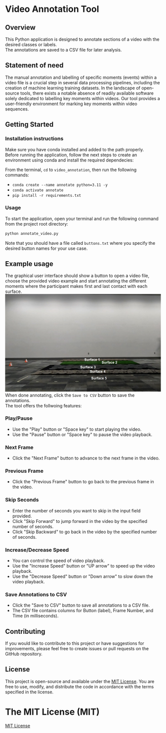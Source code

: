 # Video Annotation Tool

## Overview
This Python application is designed to annotate sections of a video with the desired classes or labels.  
The annotations are saved to a CSV file for later analysis.

## Statement of need
The manual annotation and labelling of specific moments (events) within a video file is a crucial step in several data processing pipelines, including the creation of machine learning training datasets. In the landscape of open-source tools, there exists a notable absence of readily available software solely dedicated to labelling key moments within videos. Our tool provides a user-friendly environment for marking key moments within video sequences.  

## Getting Started

### Installation instructions
Make sure you have conda installed and added to the path properly.  
Before running the application, follow the next steps to create an environment using conda and install the required dependecies:

From the terminal, `cd` to `video_annotation`, then run the following commands:
- `conda create --name annotate python=3.11 -y`
- `conda activate annotate`
- `pip install -r requirements.txt`

### Usage
To start the application, open your terminal and run the following command from the project root directory:
```bash
python annotate_video.py
```
Note that you should have a file called `buttons.txt` where you specify the desired button names for your use case.

## Example usage
The graphical user interface should show a button to open a video file, choose the provided video example and start annotating the different moments where the participant makes first and last contact with each surface. 
![Surfaces](example.jpg)
When done annotating, click the `Save to CSV` button to save the annotations.  
The tool offers the follwoing features:

### Play/Pause
- Use the "Play" button or "Space key" to start playing the video.
- Use the "Pause" button or "Space key" to pause the video playback.

### Next Frame
- Click the "Next Frame" button to advance to the next frame in the video.

### Previous Frame
- Click the "Previous Frame" button to go back to the previous frame in the video.

### Skip Seconds
- Enter the number of seconds you want to skip in the input field provided.
- Click "Skip Forward" to jump forward in the video by the specified number of seconds.
- Click "Skip Backward" to go back in the video by the specified number of seconds.

### Increase/Decrease Speed
- You can control the speed of video playback.
- Use the "Increase Speed" button or "UP arrow" to speed up the video playback.
- Use the "Decrease Speed" button or "Down arrow" to slow down the video playback.

### Save Annotations to CSV
- Click the "Save to CSV" button to save all annotations to a CSV file.
- The CSV file contains columns for Button (label), Frame Number, and Time (in milliseconds).

## Contributing
If you would like to contribute to this project or have suggestions for improvements, please feel free to create issues or pull requests on the GitHub repository.

## License

This project is open-source and available under the [MIT License](LICENSE). You are free to use, modify, and distribute the code in accordance with the terms specified in the license.

The MIT License (MIT)
=====================

[MIT License](https://opensource.org/licenses/MIT)